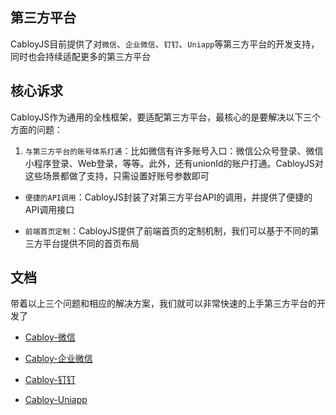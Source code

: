 ## 第三方平台

CabloyJS目前提供了对`微信`、`企业微信`、`钉钉`、`Uniapp`等第三方平台的开发支持，同时也会持续适配更多的第三方平台

## 核心诉求

CabloyJS作为通用的全栈框架，要适配第三方平台，最核心的是要解决以下三个方面的问题：

1. `与第三方平台的账号体系打通`：比如微信有许多账号入口：微信公众号登录、微信小程序登录、Web登录，等等。此外，还有unionId的账户打通。CabloyJS对这些场景都做了支持，只需设置好账号参数即可

* `便捷的API调用`：CabloyJS封装了对第三方平台API的调用，并提供了便捷的API调用接口

* `前端首页定制`：CabloyJS提供了前端首页的定制机制，我们可以基于不同的第三方平台提供不同的首页布局

## 文档

带着以上三个问题和相应的解决方案，我们就可以非常快速的上手第三方平台的开发了

* [Cabloy-微信](https://cabloy.com/zh-cn/articles/wechat-introduce.html)

* [Cabloy-企业微信](https://cabloy.com/zh-cn/articles/wxwork-introduce.html)

* [Cabloy-钉钉](https://cabloy.com/zh-cn/articles/dingtalk-introduce.html)

* [Cabloy-Uniapp](https://cabloy.com/zh-cn/articles/uniapp-introduce.html)